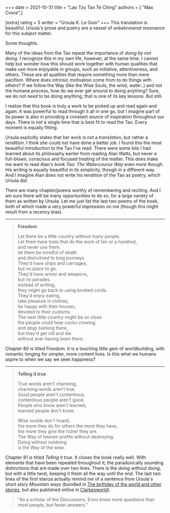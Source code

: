 +++
date = 2021-10-31
title = "Lao Tzu Tao Te Ching"
authors = [ "Max Crone",]

[extra]
rating = 5
writer = "Ursula K. Le Guin"
+++
This translation is beautiful. Ursula's prose and poetry are a vessel of unbeknownst resonance for this subject matter.
<!-- more -->
Some thoughts.

Many of the ideas from the Tao repeat the importance of *doing by not doing*. I recognize this in my own life, however, at the same time, I cannot help but wonder how this should work together with human qualities that make use more enjoyable in groups, such as initiative, attentiveness, and others. These are all qualities that require something more than mere pacifism. Where does intrinsic motivation come from to do things with others? If we follow the Way (like the Wise Souls, the wind, water..) and not the humane process, how do we ever get around to doing anything? Sure, we do not *need* to be doing anything, that is one of its key lessons. But still.

I realize that this book is truly a work to be picked up and read again and again. It was powerful to read through it all in one go, but I imagine part of its power is also in providing a constant source of inspiration throughout our days. There is not a single time that is best fit to read the Tao. Every moment is equally fitting.

Ursula explicitly states that her work is not a *translation*, but rather a *rendition*. I think she could not have done a better job. I found this the most beautiful introduction to the Tao I've read. There were some bits I had learned about its philosophy earlier from reading Alan Watts, but never a full-blown, conscious and focused treating of the matter. This does make me want to read Alan's book *Tao: The Watercourse Way* even more though. His writing is equally beautiful in its simplicity, though in a different way. And I imagine Alan does not write his rendition of the Tao as poetry, which Ursula did.

There are many chapter/poems worthy of remembering and reciting. And I am sure there will be many opportunities to do so, for a large variety of them as written by Ursula. Let me just list the last two poems of the book, both of which made a very powerful impression on me (though this might result from a recency bias).

---

> **Freedom**
>
> Let there be a little country without many people.\
> Let them have tools that do the work of ten or a hundred,\
> and never use them.\
> let them be mindful of death\
> and disinclined to long journeys\
> They'd have ships and carriages,\
> but no place to go.\
> They'd have armor and weapons,\
> but no parades.\
> Instead of writing,\
> they might go back to using knotted cords.\
> They'd enjoy eating,\
> take pleasure in clothes,\
> be happy with their houses,\
> devoted to their customs.\
> The next little country might be so close\
> the people could hear cocks crowing\
> and dogs barking there,\
> but they'd get old and die\
> without ever having been there.

Chapter 80 is titled *Freedom*. It is a touching little gem of worldbuilding, with romantic longing for simpler, more content lives. Is this what we humans aspire to when we say we seek happiness?

---

> **Telling it true**
>
> True words aren't charming,\
> charming words aren't true.\
> Good people aren't contentious,\
> contentious people aren't good.\
> People who know aren't learned,\
> learned people don't know.
>
> Wise soulds don't hoard;\
> the more they do for others the more they have,\
> the more they give the richer they are.\
> The Way of heaven profits without destroying.\
> Doing without outdoing\
> is the Way of the wise.

Chapter 81 is titled *Telling it true*. It closes the book really well. With elements that have been repeated throughout it; the paradoxically sounding distinctions that are made over two lines. There is the *doing without doing*, but with a little twist, keeping it fresh all the way until the end. The last two lines of the first stanza actually remind me of a sentence from Ursula's short story *Mountain ways* (bundled in [The birthday of the world and other stories](https://www.worldcat.org/isbn/9780060509064), but also published online in [Clarkesworld](https://clarkesworldmagazine.com/le_guin_03_14_reprint/)).

> "As a scholar of the Discussions, Enno knew more questions than most people, but fewer answers."
